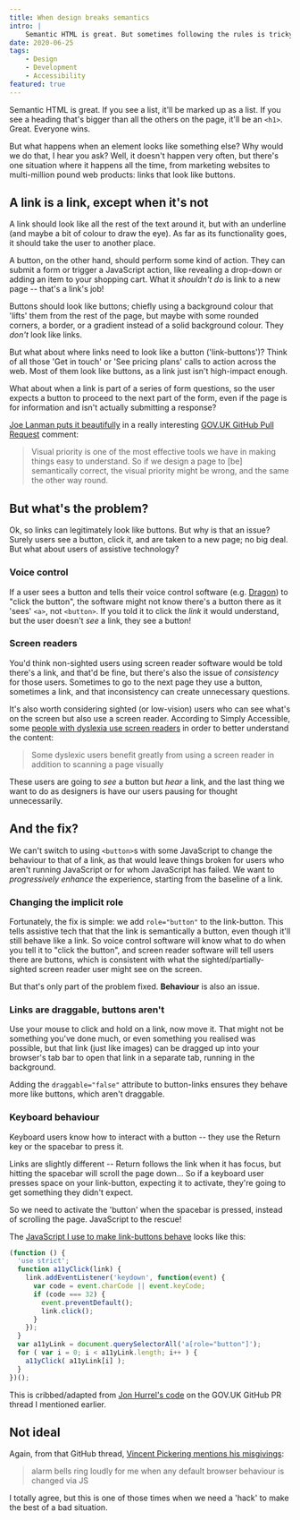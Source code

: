 ```yaml
---
title: When design breaks semantics
intro: |
    Semantic HTML is great. But sometimes following the rules is tricky. Grab a cuppa and let me tell you a story about links that look like buttons.
date: 2020-06-25
tags:
    - Design
    - Development
    - Accessibility
featured: true
---
```


Semantic HTML is great. If you see a list, it'll be marked up as a list. If you see a heading that's bigger than all the others on the page, it'll be an `<h1>`. Great. Everyone wins.

But what happens when an element looks like something else? Why would we do that, I hear you ask? Well, it doesn't happen very often, but there's one situation where it happens all the time, from marketing websites to multi-million pound web products: links that look like buttons.


## A link is a link, except when it's not

A link should look like all the rest of the text around it, but with an underline (and maybe a bit of colour to draw the eye). As far as its functionality goes, it should take the user to another place.

A button, on the other hand, should perform some kind of action. They can submit a form or trigger a JavaScript action, like revealing a drop-down or adding an item to your shopping cart. What it *shouldn't do* is link to a new page -- that's a link's job!

Buttons should look like buttons; chiefly using a background colour that 'lifts' them from the rest of the page, but maybe with some rounded corners, a border, or a gradient instead of a solid background colour. They *don't* look like links.

But what about where links need to look like a button ('link-buttons')? Think of all those 'Get in touch' or 'See pricing plans' calls to action across the web. Most of them look like buttons, as a link just isn't high-impact enough.

What about when a link is part of a series of form questions, so the user expects a button to proceed to the next part of the form, even if the page is for information and isn't actually submitting a response?

[Joe Lanman puts it beautifully](https://github.com/alphagov/govuk_elements/pull/272#issuecomment-233173213) in a really interesting [GOV.UK GitHub Pull Request](https://github.com/alphagov/govuk_elements/pull/272) comment:

> Visual priority is one of the most effective tools we have in making things easy to understand. So if we design a page to [be] semantically correct, the visual priority might be wrong, and the same the other way round.


## But what's the problem?

Ok, so links can legitimately look like buttons. But why is that an issue? Surely users see a button, click it, and are taken to a new page; no big deal. But what about users of assistive technology?

### Voice control

If a user sees a button and tells their voice control software (e.g. [Dragon](https://www.nuance.com/dragon.html)) to "click the button", the software might not know there's a button there as it 'sees' `<a>`, not `<button>`. If you told it to click the *link* it would understand, but the user doesn't *see* a link, they see a button!

### Screen readers

You'd think non-sighted users using screen reader software would be told there's a link, and that'd be fine, but there's also the issue of *consistency* for those users. Sometimes to go to the next page they use a button, sometimes a link, and that inconsistency can create unnecessary questions.

It's also worth considering sighted (or low-vision) users who can see what's on the screen but also use a screen reader. According to Simply Accessible, some [people with dyslexia use screen readers](//simplyaccessible.com/article/user-needs-dyslexia/) in order to better understand the content:

> Some dyslexic users benefit greatly from using a screen reader in addition to scanning a page visually

These users are going to *see* a button but *hear* a link, and the last thing we want to do as designers is have our users pausing for thought unnecessarily.


## And the fix?

We can't switch to using `<button>`s with some JavaScript to change the behaviour to that of a link, as that would leave things broken for users who aren't running JavaScript or for whom JavaScript has failed. We want to *progressively enhance* the experience, starting from the baseline of a link.

### Changing the implicit role

Fortunately, the fix is simple: we add `role="button"` to the link-button. This tells assistive tech that that the link is semantically a button, even though it'll still behave like a link. So voice control software will know what to do when you tell it to "click the button", and screen reader software will tell users there are buttons, which is consistent with what the sighted/partially-sighted screen reader user might see on the screen.

But that's only part of the problem fixed. **Behaviour** is also an issue.

### Links are draggable, buttons aren't

Use your mouse to click and hold on a link, now move it. That might not be something you've done much, or even something you realised was possible, but that link (just like images) can be dragged up into your browser's tab bar to open that link in a separate tab, running in the background.

Adding the `draggable="false"` attribute to button-links ensures they behave more like buttons, which aren't draggable.

### Keyboard behaviour

Keyboard users know how to interact with a button -- they use the Return key or the spacebar to press it.

Links are slightly different -- Return follows the link when it has focus, but hitting the spacebar will scroll the page down… So if a keyboard user presses space on your link-button, expecting it to activate, they're going to get something they didn't expect.

So we need to activate the 'button' when the spacebar is pressed, instead of scrolling the page. JavaScript to the rescue!

The [JavaScript I use to make link-buttons behave](https://github.com/tempertemper/tempertemper.net/blob/develop/src/js/link-buttons.js) looks like this:


```js
(function () {
  'use strict';
  function a11yClick(link) {
    link.addEventListener('keydown', function(event) {
      var code = event.charCode || event.keyCode;
      if (code === 32) {
        event.preventDefault();
        link.click();
      }
    });
  }
  var a11yLink = document.querySelectorAll('a[role="button"]');
  for ( var i = 0; i < a11yLink.length; i++ ) {
    a11yClick( a11yLink[i] );
  }
})();
```

This is cribbed/adapted from [Jon Hurrel's code](https://github.com/alphagov/govuk_elements/pull/272#issuecomment-234202285) on the GOV.UK GitHub PR thread I mentioned earlier.


## Not ideal

Again, from that GitHub thread, [Vincent Pickering mentions his misgivings](https://github.com/alphagov/govuk_elements/pull/272#issuecomment-234218842):

> alarm bells ring loudly for me when any default browser behaviour is changed via JS

I totally agree, but this is one of those times when we need a 'hack' to make the best of a bad situation.
